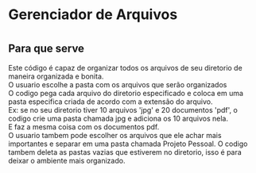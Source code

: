 <h1>Gerenciador de Arquivos<h1>
<h2>Para que serve</h2>
Este código é capaz de organizar todos os arquivos de seu diretorio de maneira organizada e bonita.<br>
O usuario escolhe a pasta com os arquivos que serão organizados<br>
O codigo pega cada arquivo do diretorio especificado e coloca em uma pasta especifica criada de acordo com a extensão do arquivo.<br>
Ex: se no seu diretorio tiver 10 arquivos 'jpg' e 20 documentos 'pdf', o codigo crie uma pasta chamada jpg e adiciona os 10 arquivos nela.<br>
E faz a mesma coisa com os documentos pdf.<br>
O usuario tambem pode escolher os arquivos que ele achar mais importantes e separar em uma pasta chamada Projeto Pessoal.
O codigo tambem deleta as pastas vazias que estiverem no diretorio, isso é para deixar o ambiente mais organizado.
